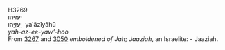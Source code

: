<body>
  <p>H3269<br>  יעזיּהוּ  <br> יַעֲזִיָהוּ  ‎  ya‛ăzı̂yâhû  <br><i>yah-az-ee-yaw‘-hoo </i><br>From <a href="h3267.htm">3267</a> and <a href="h3050.htm">3050</a>  <i>emboldened</i> <i>of</i> <i>Jah</i>; <i>Jaaziah</i>, an Israelite: - Jaaziah.<br></p>
 </body>